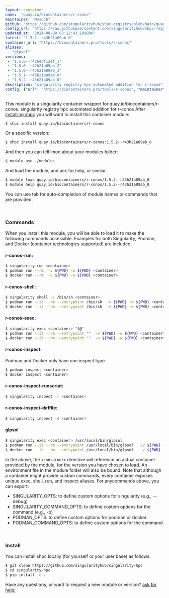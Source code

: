 ```yaml
---
layout: container
name:  "quay.io/biocontainers/r-conos"
maintainer: "@vsoch"
github: "https://github.com/singularityhub/shpc-registry/blob/main/quay.io/biocontainers/r-conos/container.yaml"
config_url: "https://raw.githubusercontent.com/singularityhub/shpc-registry/main/quay.io/biocontainers/r-conos/container.yaml"
updated_at: "2024-08-08 03:12:43.189006"
latest: "1.5.2--r43h21a89ab_0"
container_url: "https://biocontainers.pro/tools/r-conos"
aliases:
 - "glpsol"
versions:
 - "1.5.0--r42hecf12ef_1"
 - "1.5.0--r42h21a89ab_2"
 - "1.5.0--r43h21a89ab_3"
 - "1.5.1--r43h21a89ab_0"
 - "1.5.2--r43h21a89ab_0"
description: "singularity registry hpc automated addition for r-conos"
config: {"url": "https://biocontainers.pro/tools/r-conos", "maintainer": "@vsoch", "description": "singularity registry hpc automated addition for r-conos", "latest": {"1.5.2--r43h21a89ab_0": "sha256:7b59a253abaf5da82bc56d7342d5bfd1cef4faf9be1ae3cfcd4a57a9f7b3eabc"}, "tags": {"1.5.0--r42hecf12ef_1": "sha256:4ce4c6ab1175e1a91010471fef16810ef3bc888db8485abdfed999cabc7b7c0c", "1.5.0--r42h21a89ab_2": "sha256:7144043067e76c31c87be93bfd2cc87adcf1601ef764953800f6bf3e54e40b7e", "1.5.0--r43h21a89ab_3": "sha256:14fa5afd67e8e10c4f991373c236fc106f829bcc16442d5c6b0fa1c6fec414b8", "1.5.1--r43h21a89ab_0": "sha256:ab84848fc06d8ddb21c04d83a865d0cd8f34934bc3591304585083360b2e43d9", "1.5.2--r43h21a89ab_0": "sha256:7b59a253abaf5da82bc56d7342d5bfd1cef4faf9be1ae3cfcd4a57a9f7b3eabc"}, "docker": "quay.io/biocontainers/r-conos", "aliases": {"glpsol": "/usr/local/bin/glpsol"}}
---
```


This module is a singularity container wrapper for quay.io/biocontainers/r-conos.
singularity registry hpc automated addition for r-conos
After [installing shpc](#install) you will want to install this container module:


```bash
$ shpc install quay.io/biocontainers/r-conos
```

Or a specific version:

```bash
$ shpc install quay.io/biocontainers/r-conos:1.5.2--r43h21a89ab_0
```

And then you can tell lmod about your modules folder:

```bash
$ module use ./modules
```

And load the module, and ask for help, or similar.

```bash
$ module load quay.io/biocontainers/r-conos/1.5.2--r43h21a89ab_0
$ module help quay.io/biocontainers/r-conos/1.5.2--r43h21a89ab_0
```

You can use tab for auto-completion of module names or commands that are provided.

<br>

### Commands

When you install this module, you will be able to load it to make the following commands accessible.
Examples for both Singularity, Podman, and Docker (container technologies supported) are included.

#### r-conos-run:

```bash
$ singularity run <container>
$ podman run --rm  -v ${PWD} -w ${PWD} <container>
$ docker run --rm  -v ${PWD} -w ${PWD} <container>
```

#### r-conos-shell:

```bash
$ singularity shell -s /bin/sh <container>
$ podman run --it --rm --entrypoint /bin/sh  -v ${PWD} -w ${PWD} <container>
$ docker run --it --rm --entrypoint /bin/sh  -v ${PWD} -w ${PWD} <container>
```

#### r-conos-exec:

```bash
$ singularity exec <container> "$@"
$ podman run --it --rm --entrypoint ""  -v ${PWD} -w ${PWD} <container> "$@"
$ docker run --it --rm --entrypoint ""  -v ${PWD} -w ${PWD} <container> "$@"
```

#### r-conos-inspect:

Podman and Docker only have one inspect type.

```bash
$ podman inspect <container>
$ docker inspect <container>
```

#### r-conos-inspect-runscript:

```bash
$ singularity inspect -r <container>
```

#### r-conos-inspect-deffile:

```bash
$ singularity inspect -d <container>
```


#### glpsol

```bash
$ singularity exec <container> /usr/local/bin/glpsol
$ podman run --it --rm --entrypoint /usr/local/bin/glpsol   -v ${PWD} -w ${PWD} <container> -c " $@"
$ docker run --it --rm --entrypoint /usr/local/bin/glpsol   -v ${PWD} -w ${PWD} <container> -c " $@"
```



In the above, the `<container>` directive will reference an actual container provided
by the module, for the version you have chosen to load. An environment file in the
module folder will also be bound. Note that although a container
might provide custom commands, every container exposes unique exec, shell, run, and
inspect aliases. For anycommands above, you can export:

 - SINGULARITY_OPTS: to define custom options for singularity (e.g., --debug)
 - SINGULARITY_COMMAND_OPTS: to define custom options for the command (e.g., -b)
 - PODMAN_OPTS: to define custom options for podman or docker
 - PODMAN_COMMAND_OPTS: to define custom options for the command

<br>

### Install

You can install shpc locally (for yourself or your user base) as follows:

```bash
$ git clone https://github.com/singularityhub/singularity-hpc
$ cd singularity-hpc
$ pip install -e .
```

Have any questions, or want to request a new module or version? [ask for help!](https://github.com/singularityhub/singularity-hpc/issues)